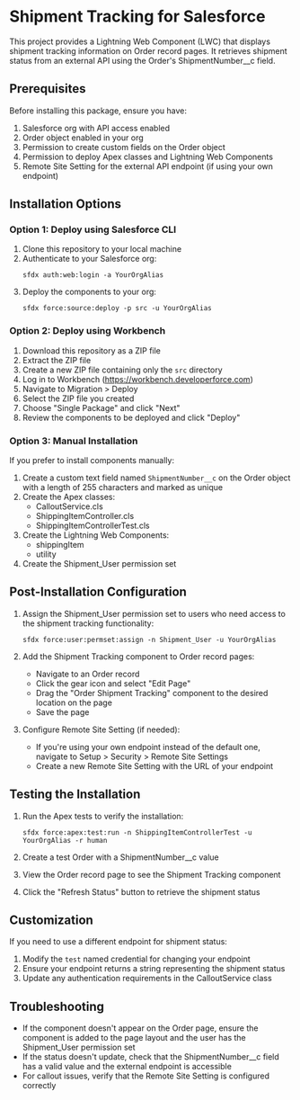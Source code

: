 # Shipment Tracking for Salesforce

This project provides a Lightning Web Component (LWC) that displays shipment tracking information on Order record pages. It retrieves shipment status from an external API using the Order's ShipmentNumber__c field.

## Prerequisites

Before installing this package, ensure you have:

1. Salesforce org with API access enabled
2. Order object enabled in your org
3. Permission to create custom fields on the Order object
4. Permission to deploy Apex classes and Lightning Web Components
5. Remote Site Setting for the external API endpoint (if using your own endpoint)

## Installation Options

### Option 1: Deploy using Salesforce CLI

1. Clone this repository to your local machine
2. Authenticate to your Salesforce org:
   ```
   sfdx auth:web:login -a YourOrgAlias
   ```
3. Deploy the components to your org:
   ```
   sfdx force:source:deploy -p src -u YourOrgAlias
   ```

### Option 2: Deploy using Workbench

1. Download this repository as a ZIP file
2. Extract the ZIP file
3. Create a new ZIP file containing only the `src` directory
4. Log in to Workbench (https://workbench.developerforce.com)
5. Navigate to Migration > Deploy
6. Select the ZIP file you created
7. Choose "Single Package" and click "Next"
8. Review the components to be deployed and click "Deploy"

### Option 3: Manual Installation

If you prefer to install components manually:

1. Create a custom text field named `ShipmentNumber__c` on the Order object with a length of 255 characters and marked as unique
2. Create the Apex classes:
   - CalloutService.cls
   - ShippingItemController.cls
   - ShippingItemControllerTest.cls
3. Create the Lightning Web Components:
   - shippingItem
   - utility
4. Create the Shipment_User permission set

## Post-Installation Configuration

1. Assign the Shipment_User permission set to users who need access to the shipment tracking functionality:
   ```
   sfdx force:user:permset:assign -n Shipment_User -u YourOrgAlias
   ```

2. Add the Shipment Tracking component to Order record pages:
   - Navigate to an Order record
   - Click the gear icon and select "Edit Page"
   - Drag the "Order Shipment Tracking" component to the desired location on the page
   - Save the page

3. Configure Remote Site Setting (if needed):
   - If you're using your own endpoint instead of the default one, navigate to Setup > Security > Remote Site Settings
   - Create a new Remote Site Setting with the URL of your endpoint

## Testing the Installation

1. Run the Apex tests to verify the installation:
   ```
   sfdx force:apex:test:run -n ShippingItemControllerTest -u YourOrgAlias -r human
   ```

2. Create a test Order with a ShipmentNumber__c value
3. View the Order record page to see the Shipment Tracking component
4. Click the "Refresh Status" button to retrieve the shipment status

## Customization

If you need to use a different endpoint for shipment status:

1. Modify the `test` named credential for changing your endpoint
2. Ensure your endpoint returns a string representing the shipment status
3. Update any authentication requirements in the CalloutService class

## Troubleshooting

- If the component doesn't appear on the Order page, ensure the component is added to the page layout and the user has the Shipment_User permission set
- If the status doesn't update, check that the ShipmentNumber__c field has a valid value and the external endpoint is accessible
- For callout issues, verify that the Remote Site Setting is configured correctly
